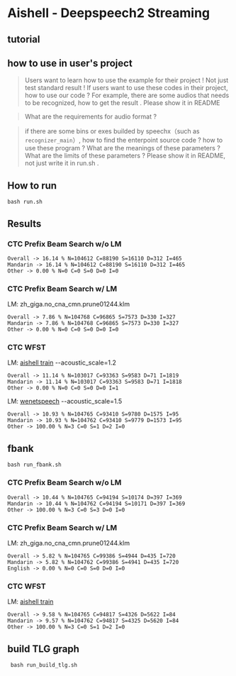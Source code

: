 # Aishell - Deepspeech2 Streaming

## tutorial 

## how to use in user's project

> Users want to learn how to use the example for their project ! Not just test standard result ! If users want to use these codes in their project, how to use our code ? For example, there are some audios that needs to be recognized, how to get the result . Please show it in README

> What are the requirements for audio format ? 

> if there are some bins or exes builded by speechx（such as `recognizer_main`）, how to find the enterpoint source code ? how to use these program ? What are the meanings of these parameters ? What are the limits of these parameters ? Please show it in README, not just write it in run.sh .


## How to run

```
bash run.sh
```

## Results

### CTC Prefix Beam Search w/o LM

```
Overall -> 16.14 % N=104612 C=88190 S=16110 D=312 I=465
Mandarin -> 16.14 % N=104612 C=88190 S=16110 D=312 I=465
Other -> 0.00 % N=0 C=0 S=0 D=0 I=0
```

### CTC Prefix Beam Search w/ LM

LM: zh_giga.no_cna_cmn.prune01244.klm
```
Overall -> 7.86 % N=104768 C=96865 S=7573 D=330 I=327
Mandarin -> 7.86 % N=104768 C=96865 S=7573 D=330 I=327
Other -> 0.00 % N=0 C=0 S=0 D=0 I=0
```

### CTC WFST

LM: [aishell train](http://paddlespeech.bj.bcebos.com/speechx/examples/ds2_ol/aishell/aishell_graph.zip)
--acoustic_scale=1.2
```
Overall -> 11.14 % N=103017 C=93363 S=9583 D=71 I=1819
Mandarin -> 11.14 % N=103017 C=93363 S=9583 D=71 I=1818
Other -> 0.00 % N=0 C=0 S=0 D=0 I=1
```

LM: [wenetspeech](http://paddlespeech.bj.bcebos.com/speechx/examples/ds2_ol/aishell/wenetspeech_graph.zip)
--acoustic_scale=1.5
```
Overall -> 10.93 % N=104765 C=93410 S=9780 D=1575 I=95
Mandarin -> 10.93 % N=104762 C=93410 S=9779 D=1573 I=95
Other -> 100.00 % N=3 C=0 S=1 D=2 I=0
```

## fbank
```
bash run_fbank.sh
```

### CTC Prefix Beam Search w/o LM

```
Overall -> 10.44 % N=104765 C=94194 S=10174 D=397 I=369
Mandarin -> 10.44 % N=104762 C=94194 S=10171 D=397 I=369
Other -> 100.00 % N=3 C=0 S=3 D=0 I=0
```

### CTC Prefix Beam Search w/ LM

LM: zh_giga.no_cna_cmn.prune01244.klm

```
Overall -> 5.82 % N=104765 C=99386 S=4944 D=435 I=720
Mandarin -> 5.82 % N=104762 C=99386 S=4941 D=435 I=720
English -> 0.00 % N=0 C=0 S=0 D=0 I=0
```

### CTC WFST

LM: [aishell train](https://paddlespeech.bj.bcebos.com/s2t/paddle_asr_online/aishell_graph2.zip)
```
Overall -> 9.58 % N=104765 C=94817 S=4326 D=5622 I=84
Mandarin -> 9.57 % N=104762 C=94817 S=4325 D=5620 I=84
Other -> 100.00 % N=3 C=0 S=1 D=2 I=0
```

## build TLG graph 
```
 bash run_build_tlg.sh
```
